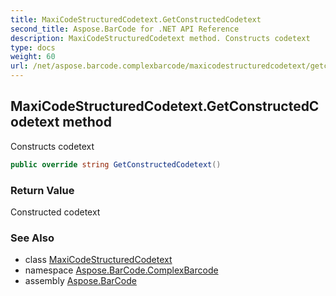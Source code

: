 ```yaml
---
title: MaxiCodeStructuredCodetext.GetConstructedCodetext
second_title: Aspose.BarCode for .NET API Reference
description: MaxiCodeStructuredCodetext method. Constructs codetext
type: docs
weight: 60
url: /net/aspose.barcode.complexbarcode/maxicodestructuredcodetext/getconstructedcodetext/
---
```

## MaxiCodeStructuredCodetext.GetConstructedCodetext method

Constructs codetext

```csharp
public override string GetConstructedCodetext()
```

### Return Value

Constructed codetext

### See Also

* class [MaxiCodeStructuredCodetext](../)
* namespace [Aspose.BarCode.ComplexBarcode](../../../aspose.barcode.complexbarcode/)
* assembly [Aspose.BarCode](../../../)


